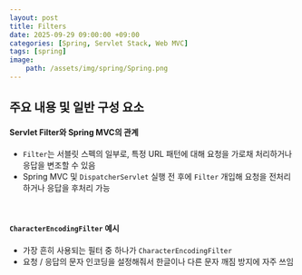 ```yaml
---
layout: post
title: Filters
date: 2025-09-29 09:00:00 +09:00
categories: [Spring, Servlet Stack, Web MVC]
tags: [spring]
image:
    path: /assets/img/spring/Spring.png
---
```


## 주요 내용 및 일반 구성 요소

#### Servlet Filter와 Spring MVC의 관계

- `Filter`는 서블릿 스펙의 일부로, 특정 URL 패턴에 대해 요청을 가로채 처리하거나 응답을 변조할 수 있음
- Spring MVC 및 `DispatcherServlet` 실행 전 후에 `Filter` 개입해 요청을 전처리하거나 응답을 후처리 가능

<br>

#### `CharacterEncodingFilter` 예시

- 가장 흔히 사용되는 필터 중 하나가 `CharacterEncodingFilter`
- 요청 / 응답의 문자 인코딩을 설정해줘서 한글이나 다른 문자 깨짐 방지에 자주 쓰임

<br>